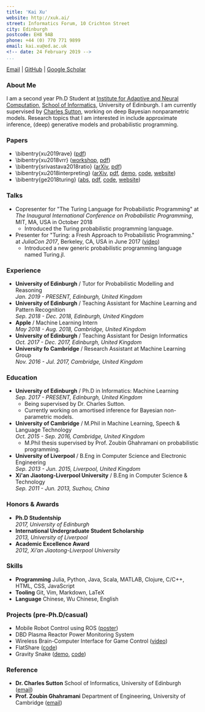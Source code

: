 ```yaml
---
title: 'Kai Xu'
website: http://xuk.ai/
street: Informatics Forum, 10 Crichton Street
city: Edinburgh
postcode: EH8 9AB
phone: +44 (0) 770 771 9899
email: kai.xu@ed.ac.uk
<!-- date: 24 February 2019 -->
...
```


[Email](mailto:kai.xu@ed.ac.uk) | [GitHub](http://github.com/xukai92) | [Google Scholar](https://scholar.google.ca/citations?user=kf3C60wAAAAJ)

### About Me

I am a second year Ph.D Student at [Institute for Adaptive and Neural Computation](http://www.anc.ed.ac.uk/), [School of Informatics](https://www.ed.ac.uk/informatics), University of Edinburgh. I am currently supervised by [Charles Sutton](http://homepages.inf.ed.ac.uk/csutton/), working on deep Bayesian nonparametric models. Research topics that I am interested in include approximate inference, (deep) generative models and probabilistic programming.

### Papers

- \bibentry{xu2019rave} ([pdf](http://xuk.ai/assets/xu2019rave.pdf))
- \bibentry{xu2018vrr} ([workshop](https://sites.google.com/view/nipsbnp2018/accepted-papers), [pdf](https://drive.google.com/file/d/1x-p13HC0SNTWcWcL_AspBS4OUBEGqn-a/view))
- \bibentry{srivastava2018ratio} ([arXiv](https://arxiv.org/abs/1806.00101), [pdf](https://arxiv.org/pdf/1806.00101.pdf))
- \bibentry{xu2018interpreting} ([arXiv](https://arxiv.org/abs/1803.04042), [pdf](https://arxiv.org/pdf/1803.04042.pdf), [demo](http://xuk.ai/darksight/demo/mnist.html), [code](https://github.com/xukai92/darksight), [website](http://xuk.ai/darksight/))
- \bibentry{ge2018turing} ([abs](http://proceedings.mlr.press/v84/ge18b.html), [pdf](http://proceedings.mlr.press/v84/ge18b/ge18b.pdf), [code](https://github.com/yebai/Turing.jl), [website](http://turing.guru/))

### Talks

- Copresenter for "The Turing Language for Probabilistic Programming" at *The Inaugural International Conference on Probabilistic Programming*, MIT, MA, USA in October 2018
  - Introduced the Turing probabilistic programming language.
- Presenter for "Turing: a Fresh Approach to Probabilistic Programming." at *JuliaCon 2017*, Berkeley, CA, USA in June 2017 ([video](https://www.youtube.com/watch?v=DJWNQg7uuCg))
  - Introduced a new generic probabilistic programming language named Turing.jl.

### Experience

- **University of Edinburgh** / Tutor for Probabilistic Modelling and Reasoning
<br>*Jan. 2019 - PRESENT, Edinburgh, United Kingdom*
- **University of Edinburgh** / Teaching Assistant for Machine Learning and Pattern Recognition
<br>*Sep. 2018 - Dec. 2018, Edinburgh, United Kingdom*
- **Apple** / Machine Learning Intern
<br>*May 2018 - Aug. 2018, Cambridge, United Kingdom*
- **University of Edinburgh** / Teaching Assistant for Design Informatics
<br>*Oct. 2017 - Dec. 2017, Edinburgh, United Kingdom*
- **University fo Cambridge** / Research Assistant at Machine Learning Group
<br>*Nov. 2016 - Jul. 2017, Cambridge, United Kingdom*
<!-- - **The Brain Charity** / IT Maintainer and Software Developer
<br>*Aug. 2014 - Jul. 2015, Liverpool, United Kingdom* -->

### Education

- **University of Edinburgh** / Ph.D in Informatics: Machine Learning
<br>*Sep. 2017 - PRESENT, Edinburgh, United Kingdom*
  - Being supervised by Dr. Charles Sutton.
  - Currently working on amortised inference for Bayesian non-parametric models.
- **University of Cambridge** / M.Phil in Machine Learning, Speech & Language Technology
<br>*Oct. 2015 - Sep. 2016, Cambridge, United Kingdom*
  - M.Phil thesis supervised by Prof. Zoubin Ghahramani on probabilistic programming.
- **University of Liverpool** / B.Eng in Computer Science and Electronic Engineering
<br>*Sep. 2013 - Jun. 2015, Liverpool, United Kingdom*
- **Xi'an Jiaotong-Liverpool University** / B.Eng in Computer Science & Technology
<br>*Sep. 2011 - Jun. 2013, Suzhou, China*

### Honors & Awards

- **Ph.D Studentship**
<br>*2017, University of Edinburgh*
- **International Undergraduate Student Scholarship**
<br>*2013, University of Liverpool*
- **Academic Excellence Award**
<br>*2012, Xi’an Jiaotong-Liverpool University*

### Skills

- **Programming** Julia, Python, Java, Scala, MATLAB, Clojure, C/C++, HTML, CSS, JavaScript
- **Tooling** Git, Vim, Markdown, LaTeX
- **Language** Chinese, Wu Chinese, English

### Projects (pre-Ph.D/casual)

- Mobile Robot Control using ROS ([poster](./assets/images/fyp.png))
- DBD Plasma Reactor Power Monitoring System
- Wireless Brain-Computer Interface for Game Control ([video](https://www.youtube.com/watch?v=ysmLmQ8NfEY))
- FlatShare ([code](https://github.com/xukai92/flatshare))
- Gravity Snake ([demo](http://xuk.ai/gravity_snake/), [code](https://github.com/xukai92/gravity_snake))

### Reference

- **Dr. Charles Sutton** School of Informatics, University of Edinburgh ([email](mailto:csutton@inf.ed.ac.uk))
- **Prof. Zoubin Ghahramani** Department of Engineering, University of Cambridge ([email](mailto:zoubin@eng.cam.ac.uk))
